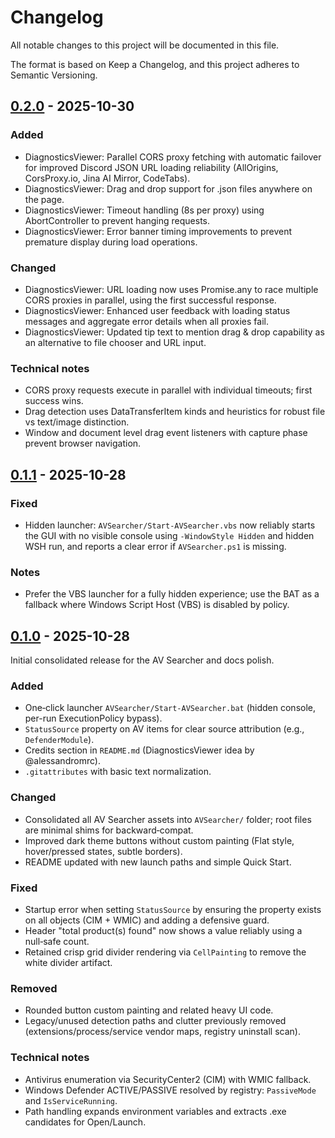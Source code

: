 # Changelog

All notable changes to this project will be documented in this file.

The format is based on Keep a Changelog, and this project adheres to Semantic Versioning.

## [0.2.0] - 2025-10-30

### Added
- DiagnosticsViewer: Parallel CORS proxy fetching with automatic failover for improved Discord JSON URL loading reliability (AllOrigins, CorsProxy.io, Jina AI Mirror, CodeTabs).
- DiagnosticsViewer: Drag and drop support for .json files anywhere on the page.
- DiagnosticsViewer: Timeout handling (8s per proxy) using AbortController to prevent hanging requests.
- DiagnosticsViewer: Error banner timing improvements to prevent premature display during load operations.

### Changed
- DiagnosticsViewer: URL loading now uses Promise.any to race multiple CORS proxies in parallel, using the first successful response.
- DiagnosticsViewer: Enhanced user feedback with loading status messages and aggregate error details when all proxies fail.
- DiagnosticsViewer: Updated tip text to mention drag & drop capability as an alternative to file chooser and URL input.

### Technical notes
- CORS proxy requests execute in parallel with individual timeouts; first success wins.
- Drag detection uses DataTransferItem kinds and heuristics for robust file vs text/image distinction.
- Window and document level drag event listeners with capture phase prevent browser navigation.

[0.2.0]: https://github.com/Lenalein2001/Stand-Support-tools/compare/v0.1.1...v0.2.0

## [0.1.1] - 2025-10-28

### Fixed
- Hidden launcher: `AVSearcher/Start-AVSearcher.vbs` now reliably starts the GUI with no visible console using `-WindowStyle Hidden` and hidden WSH run, and reports a clear error if `AVSearcher.ps1` is missing.

### Notes
- Prefer the VBS launcher for a fully hidden experience; use the BAT as a fallback where Windows Script Host (VBS) is disabled by policy.

[0.1.1]: https://github.com/Lenalein2001/Stand-Support-tools/compare/v0.1.0...v0.1.1
## [0.1.0] - 2025-10-28

Initial consolidated release for the AV Searcher and docs polish.

### Added
- One‑click launcher `AVSearcher/Start-AVSearcher.bat` (hidden console, per-run ExecutionPolicy bypass).
- `StatusSource` property on AV items for clear source attribution (e.g., `DefenderModule`).
- Credits section in `README.md` (DiagnosticsViewer idea by @alessandromrc).
- `.gitattributes` with basic text normalization.

### Changed
- Consolidated all AV Searcher assets into `AVSearcher/` folder; root files are minimal shims for backward‑compat.
- Improved dark theme buttons without custom painting (Flat style, hover/pressed states, subtle borders).
- README updated with new launch paths and simple Quick Start.


### Fixed
- Startup error when setting `StatusSource` by ensuring the property exists on all objects (CIM + WMIC) and adding a defensive guard.
- Header "total product(s) found" now shows a value reliably using a null‑safe count.
- Retained crisp grid divider rendering via `CellPainting` to remove the white divider artifact.

### Removed
- Rounded button custom painting and related heavy UI code.
- Legacy/unused detection paths and clutter previously removed (extensions/process/service vendor maps, registry uninstall scan).

### Technical notes
- Antivirus enumeration via SecurityCenter2 (CIM) with WMIC fallback.
- Windows Defender ACTIVE/PASSIVE resolved by registry: `PassiveMode` and `IsServiceRunning`.
- Path handling expands environment variables and extracts .exe candidates for Open/Launch.

[0.1.0]: https://github.com/Lenalein2001/Stand-Support-tools/releases/tag/v0.1.0
